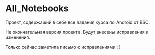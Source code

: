 # All_Notebooks

Проект, содержащий в себе все задания курса по Android от BSC.


Не окончательная версия проекта.
Будут внесены исправления и изменения.

Только сейчас заметила письмо с исправлениями :(

